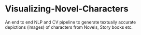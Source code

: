 # Visualizing-Novel-Characters
An end to end NLP and CV pipeline to generate textually accurate depictions (images) of characters from Novels, Story books etc.
